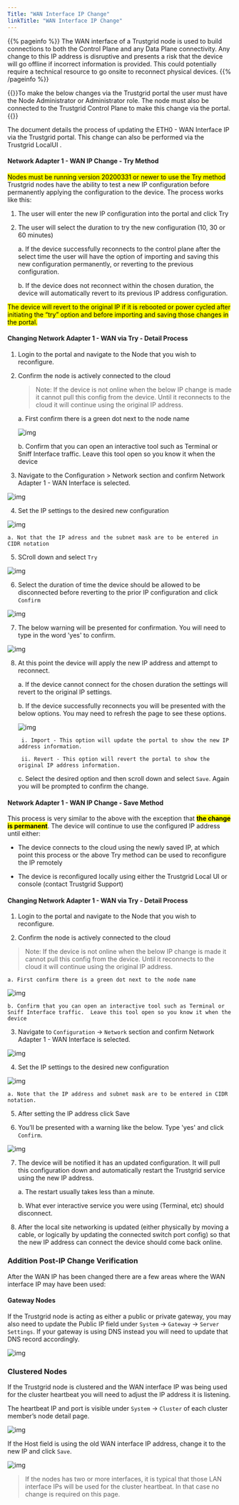 ```yaml
---
Title: "WAN Interface IP Change"
linkTitle: "WAN Interface IP Change"
---
```


{{% pageinfo %}}
The WAN interface of a Trustgrid node is used to build connections to both the Control Plane and any Data Plane connectivity.  Any change to this IP address is disruptive and presents a risk that the device will go offline if incorrect information is provided. This could potentially require a technical resource to go onsite to reconnect physical devices.
{{% /pageinfo %}}

{{<alert>}}To make the below changes via the Trustgrid portal the user must have the Node Administrator or Administrator role.
The node must also be connected to the Trustgrid Control Plane to make this change via the portal. {{</alert>}}

The document details the process of updating the ETH0 - WAN Interface IP via the Trustgrid portal. This change can also be performed via the Trustgrid LocalUI .

#### Network Adapter 1 - WAN IP Change -  Try Method

<mark>Nodes must be running version 20200331 or newer to use the Try method</mark>
Trustgrid nodes have the ability to test a new IP configuration before permanently applying the configuration to the device. The process works like this:

1. The user will enter the new IP configuration into the portal and click Try

2. The user will select the duration to try the new configuration (10, 30 or 60 minutes)

    a. If the device successfully reconnects to the control plane after the select time the user will have the option of importing and saving this new configuration permanently, or reverting to the previous configuration.

    b. If the device does not reconnect within the chosen duration, the device will automatically revert to its previous IP address configuration.

<mark>The device will revert to the original IP if it is rebooted or power cycled after initiating the “try” option and before importing and saving those changes in the portal.</mark>

#### Changing Network Adapter 1 - WAN via Try - Detail Process
1. Login to the portal and navigate to the Node that you wish to reconfigure.

2. Confirm the node is actively connected to the cloud
    > Note: If the device is not online when the below IP change is made it cannot pull this config from the device.  Until it reconnects to the cloud it will continue using the original IP address. 

    a. First confirm there is a green dot next to the node name

    ![img](tester.png)

    b. Confirm that you can open an interactive tool such as Terminal or Sniff Interface traffic.  Leave this tool open so you know it when the device

3. Navigate to the Configuration > Network section and confirm Network Adapter 1 - WAN Interface is selected.

![img](network-config.png)

4. Set the IP settings to the desired new configuration

![img](lotsa-servers.png)

    a. Not that the IP adress and the subnet mask are to be entered in CIDR notation
5. SCroll down and select `Try`

![img](try.png)

6. Select the duration of time the device should be allowed to be disconnected before reverting to the prior IP configuration and click `Confirm`

![img](apply-confirmation.png)

7. The below warning will be presented for confirmation. You will need to type in the word 'yes' to confirm.

![img](type-yes.png)

8. At this point the device will apply the new IP address and attempt to reconnect. 

    a. If the device cannot connect for the chosen duration the settings will revert to the original IP settings.

    b. If the device successfully reconnects you will be presented with the below options.  You may need to refresh the page to see these options.

    ![img](yellow-box.png)

        i. Import - This option will update the portal to show the new IP address information.

        ii. Revert - This option will revert the portal to show the original IP address information.

    c. Select the desired option and then scroll down and select `Save`. Again you will be prompted to confirm the change. 

#### Network Adapter 1 - WAN IP Change - Save Method
This process is very similar to the above with the exception that <mark>**the change is permanent**</mark>. The device will continue to use the configured IP address until either:

- The device connects to the cloud using the newly saved IP, at which point this process or the above Try method can be used to reconfigure the IP remotely

- The device is reconfigured locally using either the Trustgrid Local UI or console (contact Trustgrid Support)

#### Changing Network Adapter 1 - WAN via Try - Detail Process
1. Login to the portal and navigate to the Node that you wish to reconfigure.

2. Confirm the node is actively connected to the cloud

> Note: If the device is not online when the below IP change is made it cannot pull this config from the device.  Until it reconnects to the cloud it will continue using the original IP address. 

    a. First confirm there is a green dot next to the node name

![img](tester.png)

    b. Confirm that you can open an interactive tool such as Terminal or Sniff Interface traffic.  Leave this tool open so you know it when the device

3. Navigate to `Configuration` -> `Network` section and confirm Network Adapter 1 - WAN Interface is selected.

![img](network-config.png)

4. Set the IP settings to the desired new configuration

![img](lotsa-servers.png)

    a. Note that the IP address and subnet mask are to be entered in CIDR notation.

5. After setting the IP address click Save

6. You’ll be presented with a warning like the below. Type 'yes' and click `Confirm`.

![img](type-yes.png)

7. The device will be notified it has an updated configuration.  It will pull this configuration down and automatically restart the Trustgrid service using the new IP address. 

    a. The restart usually takes less than a minute.

    b. What ever interactive service you were using (Terminal, etc) should disconnect.

8. After the local site networking is updated (either physically by moving a cable, or logically by updating the connected switch port config) so that the new IP address can connect the device should come back online.  

### Addition Post-IP Change Verification
After the WAN IP has been changed there are a few areas where the WAN interface IP may have been used:

#### Gateway Nodes
If the Trustgrid node is acting as either a public or private gateway, you may also need to update the Public IP field under `System` -> `Gateway` -> `Server Settings`.  If your gateway is using DNS instead you will need to update that DNS record accordingly. 

![img](private-server.png)

### Clustered Nodes
If the Trustgrid node is clustered and the WAN interface IP was being used for the cluster heartbeat you will need to adjust the IP address it is listening.  

The heartbeat IP and port is visible under `System` -> `Cluster` of each cluster member’s node detail page. 

![img](cluster-system.png)

If the Host field is using the old WAN interface IP address, change it to the new IP and click `Save`.

![img](cluster-comms.png)

> If the nodes has two or more interfaces, it is typical that those LAN interface IPs will be used for the cluster heartbeat. In that case no change is required on this page. 





